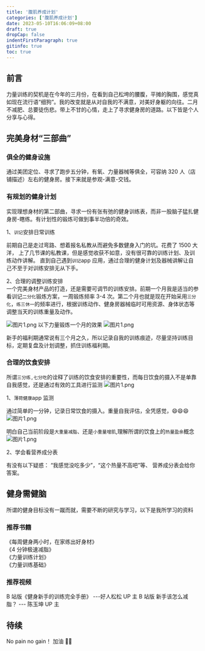 ```yaml
---
title: '腹肌养成计划'
categories: ['腹肌养成计划']
date: 2023-05-10T16:06:09+08:00
draft: true
dropCap: false
indentFirstParagraph: true
gitinfo: true
toc: true
---
```


<!--

 -->

## 前言

力量训练的契机是在今年的三月份，在看到自己松垮的腰腹，平摊的胸围，感觉真如现在流行语“细狗”。我的改变就是从对自我的不满意，对美好身躯的向往。二月不减肥、总要徒伤悲。带上不甘的心情，走上了寻求健身房的道路。以下皆是个人分享与心得。

## 完美身材“三部曲”

### 俱全的健身设施

通过美团定位、寻求了跑步五分钟，有氧、力量器械等俱全，可容纳 320 人（店铺描述）左右的健身房。接下来就是参观-满意-交钱。

### 有规划的健身计划

实现理想身材的第二部曲，寻求一份有张有弛的健身训练表，而非一股脑子猛扎健身房-瞎练。有计划性的锻炼可做到事半功倍的奇效。

1、`训记`安排日常训练

前期自己是走过弯路、想着报名私教从而避免多数健身入门的坑。花费了 1500 大洋， 上了几节课的私教课，但是感觉收获不如意，没有很可靠的训练计划、及训练动作讲解。 直到自己遇到`训记`app 应用，通过合理的健身计划及器械讲解让自己不至于对训练安排无从下手。

2、合理的调整训练安排  
一个完美身材产品的打造，还是需要可调节的训练安排。前期一个月我是适当的参看训记`二分化`锻炼方案，一周锻炼频率 3-4 次。第二个月也就是现在开始采用`三分化`，`练三休一`的频率进行，根据训练动作、健身房器械临时可用资源、身体状态等调整当天的训练重量及动作。

![图片1.png](/images/life/202304健身记录.jpg)
以下力量锻炼一个月的效果
![图片1.png](/images/life/锻炼一个月.jpg)

新手的福利期通常说有三个月之久，所以记录自我的训练痕迹，尽量坚持训练目标，定期复盘及计划调整，抓住训练福利期。

### 合理的饮食安排

所谓`三分练,七分吃`的诠释了训练的饮食安排的重要性，而每日饮食的摄入不是单靠自我感觉，还是通过有效的工具进行监测
![图片1.png](/images/life/晚餐前训练.png)

1、`薄荷健康`app 监测

通过简单的一分钟，记录日常饮食的摄入。重量自我评估，全凭感觉，😄😄😄
![图片1.png](/images/life/饮食记录.jpg)

明白自己当前阶段是`大重量减脂`、还是`小重量增肌`,理解所谓的饮食上的`热量盈余`概念
![图片1.png](/images/life/热量摄入.png)

2、学会看营养成分表

有没有以下疑惑： “我感觉没吃多少”，“这个热量不高吧”等、 营养成分表会给你答案。

## 健身需健脑

所谓的健身目标没有一蹴而就，需要不断的研究与学习，以下是我所学习的资料

### 推荐书籍

《每周健身两小时，在家练出好身材》  
《4 分钟极速减脂》  
《力量训练计划》  
《力量训练基础》

### 推荐视频

B 站版《健身新手的训练完全手册》 ---好人松松 UP 主
B 站版 新手该怎么减脂？ --- 陈玉坤 UP 主

## 待续

No pain no gain！ 加油 💪💪
